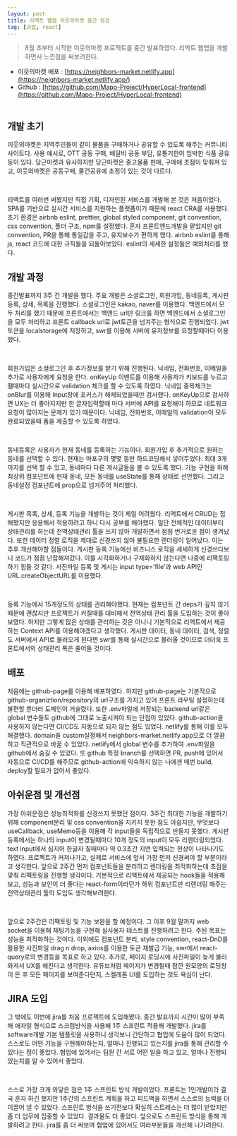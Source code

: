 ```yaml
---
layout: post
title: 리액트 웹앱 이웃의마켓 중간 점검
tag: [과업, react]
---
```


> 8월 초부터 시작한 이웃의마켓 프로젝트를 중간 발표하였다. 리액트 웹앱을 개발하면서 느낀점을 써보려한다.

- 이웃의마켓 배포 : [https://neighbors-market.netlify.app](https://neighbors-market.netlify.app/)
- Github : [https://github.com/Mapo-Project/HyperLocal-frontend](https://github.com/Mapo-Project/HyperLocal-frontend)
  <br><br>

## 개발 초기

<p>
이웃의마켓은 지역주민들이 같이 물품을 구매하거나 공유할 수 있도록 해주는 커뮤니티 사이트다. 사용 예시로, OTT 공동 구매, 배달비 공동 부담, 유통기한이 임박한 식품 공유 등이 있다. 당근마켓과 유사하지만 당근마켓은 중고물품 판매, 구매에 초점이 맞춰져 있고, 이웃의마켓은 공동구매, 물건공유에 초점이 있는 것이 다르다. 
</p>
<br>
<p>
리액트를 여러번 써봤지만 직접 기획, 디자인된 서비스를 개발해 본 것은 처음이었다. SPA를 기반으로 실시간 서비스를 지원하는 플랫폼이기 때문에 react CRA를 사용했다.
초기 환경은 airbnb eslint, prettier, global styled component, git convention, css convention, 폴더 구조, npm를 설정했다. 혼자 프론트엔드개발을 맡았지만
git convention, PR을 통해 통일감을 주고, 유지보수가 편하게 했다. airbnb eslint를 통해 js, react 코드에 대한 규칙들을 되돌아보았다. eslint의 세세한 설정들은 예외처리를 했다.
</p>

## 개발 과정

<p>
중간발표까지 3주 간 개발을 했다. 주요 개발은 소셜로그인, 회원가입, 동네등록, 게시판 등록, 상세, 목록을 진행했다. 소셜로그인은 kakao, naver를 이용했다. 백엔드에서 모두 처리를 했기 때문에 프론트에서는 백엔드 url만 링크를 하면 백엔드에서 소셜로그인을 모두 처리하고 프론트 callback url로 jwt토큰을 넘겨주는 형식으로 진행되었다. jwt토큰을 localstorage에 저장하고, swr를 이용해 서버에 유저정보를 요청할때마다 이용했다. 
</p>

<br>

<p>
회원가입은 소셜로그인 후 추가정보를 받기 위해 진행된다. 닉네임, 전화번호, 이메일을 추가로 사용자에게 요청을 한다. onKeyUp 이벤트를 이용해 사용자가 키보드를 누르고 땔때마다 실시간으로 validation 체크를 할 수 있도록 하였다. 닉네임 중복체크는 onBlur를 이용해 Input창에 포커스가 해제되었을때만 검사했다. onKeyUp으로 검사하면 UX는 더 좋아지지만 한 글자입력할때 마다 서버에 API를 요청해야 하므로 네트워크 요청이 많아지는 문제가 있기 때문이다. 닉네임, 전화번호, 이메일의 validation이 모두 완료되었을때 폼을 제출할 수 있도록 하였다.
</p>
<br>
<p>
동네등록은 사용자가 현재 동네를 등록하는 기능이다. 회원가입 후 추가적으로 원하는 동네를 선택할 수 있다. 현재는 마포구의 몇몇 동만 하드코딩해서 넣어두었다. 최대 3개까지를 선택 할 수 있고, 동네마다 다른 게시글들을 볼 수 있도록 했다. 기능 구현을 위해 최상위 컴포넌트에 현재 동네, 모든 동네를 useState를 통해 상태로 선언했다. 그리고 동네설정 컴포넌트에 prop으로 넘겨주어 처리했다. 
</p>
<br>
<p>
게시판 목록, 상세, 등록 기능을 개발하는 것이 제일 어려웠다. 리액트에서 CRUD는 접해봤지만 응용해서 적용하려고 하니 다시 공부를 해야했다. 일단 전체적인 데이터부터 상태관리를 하는데 전역상태관리 툴을 쓰지 않아 개발하면서 점점 번거로운 점이 생겨났다. 또한 데이터 정렬 로직을 제대로 신경쓰지 않아 불필요한 렌더링이 일어났다. 이는 추후 개선해야할 점들이다.
게시판 등록 기능에선 비즈니스 로직을 세세하게 신경쓰다보니 코드가 점점 난잡해져갔다. 이를 시각화하거나 구체화하지 않는다면 나중에 리팩토링하기 힘들 것 같다. 사진파일 등록 및 게시는 input type='file'과 web API인 URL.createObjectURL를 이용했다. 
</p>
<br/>
<p>등록 기능에서 15개정도의 상태를 관리해야했다. 현재는 컴포넌트 간 deps가 깊지 않기 때문에 괜찮지만 프로젝트가 커질때를 대비해서 전역상태 관리 툴을 도입하는 것이 좋아보였다. 하지만 그렇게 많은 상태를 관리하는 것은 아니니 기본적으로 리액트에서 제공하는 Context API를 이용해야겠다고 생각했다. 게시판 데이터, 동네 데이터, 검색, 정렬도 서버에서 API로 불러오게 된다면 swr를 통해 실시간으로 불러올 것이므로 더더욱 프론트에서의 상태관리 폭은 줄어들 것이다.
</p>

## 배포

<p>처음에는 github-page를 이용해 배포하였다. 하지만 github-page는 기본적으로 github-organiztion/repository의 url구조를 가지고 있어 프론트 라우팅 설정하는데 불편할 뿐더러 도메인이 거슬렸다. 또한 .env파일에 저장되는 backend url같은 global 변수들도 github에 그대로 노출시켜야 되는 단점이 있었다. github-action을 사용하지 않는다면 CI/CD도 자동으로 되지 않는 점도 있었다. netlify를 통해 이를 모두 해결했다. domain을 custom설정해서 neighbors-market.netlify.app으로 더 깔끔하고 직관적으로 바꿀 수 있었다. netlify에서 global 변수를 추가하여 .env파일을 github에서 숨길 수 있었다. 또 github 특정 branch를 선택하면 PR, push에 있어서 자동으로 CI/CD를 해주므로 github-action에 익숙하지 않는 나에겐 매번 build, deploy할 필요가 없어서 좋았다.
</p>

## 아쉬운점 및 개선점

<p>
가장 아쉬운점은 성능최적화를 신경쓰지 못했던 점이다. 3주간 최대한 기능을 개발하기 위해 component분리 및 css convention을 지키지 못한 점도 아쉽지만, 무엇보다 useCallback, useMemo등을 이용해 각 input들을 독립적으로 만들지 못했다. 게시판 등록에서는 하나의 input이 변경될때마다 10개 정도의 input이 모두 리렌더링되었다. text input에서 심지어 한글자 칠때마다 약 0.3초간 지연 입력되는 현상이 나타나기도 하였다. 프로젝트가 커져나가고, 실제로 서비스에 앞서 가장 먼저 신경써야 할 부분이라고 생각한다. 앞으로 2주간 먼저 컴포넌트들을 분리하고 렌더링을 최적화하는데 초점을 맞춰 리팩토링을 진행할 생각이다. 기본적으로 리액트에서 제공되는 hook들을 적용해보고, 성능과 보안이 더 좋다는 react-form이라던가 하위 컴포넌트만 리렌더링 해주는 전역상태관리 툴의 도입도 생각해보려한다.
</p>
<br>
<p>
앞으로 2주간은 리팩토링 및 기능 보완을 할 예정이다. 그 이후 9월 말까지 web socket을 이용해 채팅기능을 구현해 실사용자 테스트를 진행하려고 한다. 주된 목표는 성능을 최적화하는 것이다. 이외에도 컴포넌트 분리, style convention, react-DnD를 활용한 사진파일 drag n drop, axios를 이용한 토큰 재발급 기능, swr에서 react-query로의 변경등을 목표로 하고 있다. 추가로, 페이지 로딩시에 사진파일이 늦게 불러와져서 UX를 해친다고 생각한다. 유튜브처럼 페이지가 변경될때 잠깐 원모양의 로딩창이 뜬 후 모든 페이지를 보여준다던지, 스켈레톤 UI를 도입하는 것도 욕심이 난다.
</p>

## JIRA 도입

<p>
그 밖에도 이번에 jira를 처음 프로젝트에 도입해봤다. 중간 발표까지 시간이 많이 부족해 애자일 형식으로 스크럼방식을 사용해 1주 스프린트 적용해 개발했다. jira를 software개발 기본 템플릿을 사용하니 생각보니 간단하고 협업에 도움이 많이 되었다. 스스로도 어떤 기능을 구현해야하는지, 얼마나 진행되고 있는지를 jira를 통해 관리할 수 있다는 점이 좋았다. 협업에 있어서는 팀원 간 서로 어떤 일을 하고 있고, 얼마나 진행되었는지를 알 수 있어서 좋았다. 
</p>
<br/>
<p>스스로 가장 크게 와닿은 점은 1주 스프린트 방식 개발이었다. 프론트는 1인개발이라 결국 혼자 하긴 했지만 1주간의 스프린트 계획을 하고 피드백을 하면서 스스로의 능력을 더 이끌어 낼 수 있었다. 스프린트 방식을 쓰기전보다 확실히 스트레스는 더 많이 받았지만 좀 더 업무에 집중할 수 있었다. 결과물도 더 좋았다. 앞으로도 스프린트 방식을 통해 개발하려고 한다. jira를 좀 더 써보며 협업에 있어서도 여러부분들을 개선해 나가려한다.
</p>
